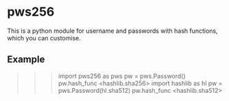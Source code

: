 # pws256
This is a python module for username and passwords with hash functions, which you can customise.


## Example

>>> import pws256 as pws
>>> pw = pws.Password()
>>> pw.hash_func
<hashlib.sha256>
>>> import hashlib as hl
>>> pw = pws.Password(hl.sha512)
>>> pw.hash_func
<hashlib.sha512>

